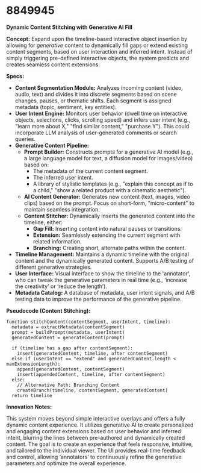 # 8849945

**Dynamic Content Stitching with Generative AI Fill**

**Concept:** Expand upon the timeline-based interactive object insertion by allowing for *generative* content to dynamically fill gaps or extend existing content segments, based on user interaction and inferred intent.  Instead of simply triggering pre-defined interactive objects, the system predicts and creates seamless content extensions.

**Specs:**

*   **Content Segmentation Module:** Analyzes incoming content (video, audio, text) and divides it into discrete segments based on scene changes, pauses, or thematic shifts. Each segment is assigned metadata (topic, sentiment, key entities).
*   **User Intent Engine:** Monitors user behavior (dwell time on interactive objects, selections, clicks, scrolling speed) and infers user intent (e.g., "learn more about X," "find similar content," "purchase Y").  This could incorporate LLM analysis of user-generated comments or search queries.
*   **Generative Content Pipeline:**
    *   **Prompt Builder:**  Constructs prompts for a generative AI model (e.g., a large language model for text, a diffusion model for images/video) based on:
        *   The metadata of the current content segment.
        *   The inferred user intent.
        *   A library of stylistic templates (e.g., "explain this concept as if to a child," "show a related product with a cinematic aesthetic").
    *   **AI Content Generator:**  Generates new content (text, images, video clips) based on the prompt.  Focus on short-form, "micro-content" to maintain seamless integration.
    *   **Content Stitcher:**  Dynamically inserts the generated content into the timeline, either:
        *   **Gap Fill:** Inserting content into natural pauses or transitions.
        *   **Extension:** Seamlessly extending the current segment with related information.
        *   **Branching:** Creating short, alternate paths within the content.
*   **Timeline Management:**  Maintains a dynamic timeline with the original content and the dynamically generated content. Supports A/B testing of different generative strategies.
*   **User Interface:** Visual interface to show the timeline to the 'annotator', who can tweak the generative parameters in real time (e.g., ‘increase the creativity’ or ‘reduce the length’).
*   **Metadata Catalog:** A database of metadata, user intent signals, and A/B testing data to improve the performance of the generative pipeline.

**Pseudocode (Content Stitching):**

```
function stitchContent(contentSegment, userIntent, timeline):
  metadata = extractMetadata(contentSegment)
  prompt = buildPrompt(metadata, userIntent)
  generatedContent = generateContent(prompt)

  if (timeline has a gap after contentSegment):
    insert(generatedContent, timeline, after contentSegment)
  else if (userIntent == "extend" and generatedContent.length < maxExtensionLength):
    append(generatedContent, contentSegment)
    insert(appendedContent, timeline, after contentSegment)
  else:
    // Alternative Path: Branching Content
    createBranch(timeline, contentSegment, generatedContent)
  return timeline
```

**Innovation Notes:**

This system moves beyond simple interactive overlays and offers a fully dynamic content experience. It utilizes generative AI to create personalized and engaging content extensions based on user behavior and inferred intent, blurring the lines between pre-authored and dynamically created content. The goal is to create an experience that feels responsive, intuitive, and tailored to the individual viewer. The UI provides real-time feedback and control, allowing ‘annotators’ to continuously refine the generative parameters and optimize the overall experience.
